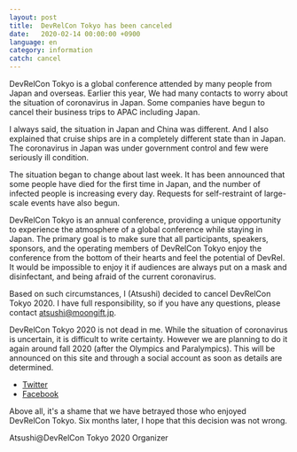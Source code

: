 ```yaml
---
layout: post
title:  DevRelCon Tokyo has been canceled
date:   2020-02-14 00:00:00 +0900
language: en
category: information
catch: cancel
---
```


DevRelCon Tokyo is a global conference attended by many people from Japan and overseas. Earlier this year, We had many contacts to worry about the situation of coronavirus in Japan. Some companies have begun to cancel their business trips to APAC including Japan.

I always said, the situation in Japan and China was different. And I also explained that cruise ships are in a completely different state than in Japan. The coronavirus in Japan was under government control and few were seriously ill condition.

The situation began to change about last week. It has been announced that some people have died for the first time in Japan, and the number of infected people is increasing every day. Requests for self-restraint of large-scale events have also begun.

DevRelCon Tokyo is an annual conference, providing a unique opportunity to experience the atmosphere of a global conference while staying in Japan. The primary goal is to make sure that all participants, speakers, sponsors, and the operating members of DevRelCon Tokyo enjoy the conference from the bottom of their hearts and feel the potential of DevRel. It would be impossible to enjoy it if audiences are always put on a mask and disinfectant,  and being afraid of the current coronavirus.

Based on such circumstances, I (Atsushi) decided to cancel DevRelCon Tokyo 2020. I have full responsibility, so if you have any questions, please contact [atsushi@moongift.jp](atsushi@moongift.jp).

DevRelCon Tokyo 2020 is not dead in me. While the situation of coronavirus is uncertain, it is difficult to write certainty. However we are planning to do it again around fall 2020 (after the Olympics and Paralympics). This will be announced on this site and through a social account as soon as details are determined.

- [Twitter](https://twitter.com/devrelcontokyo)
- [Facebook](https://www.facebook.com/DevrelConTokyo/)

Above all, it's a shame that we have betrayed those who enjoyed DevRelCon Tokyo. Six months later, I hope that this decision was not wrong.

Atsushi@DevRelCon Tokyo 2020 Organizer

